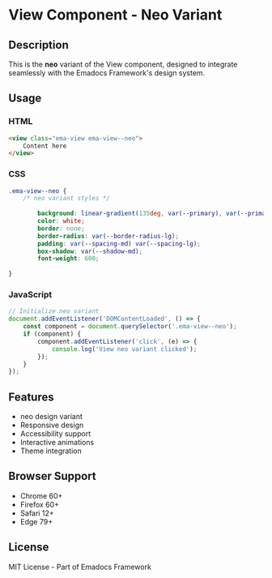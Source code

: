# View Component - Neo Variant

## Description
This is the **neo** variant of the View component, designed to integrate seamlessly with the Emadocs Framework's design system.

## Usage

### HTML
```html
<view class="ema-view ema-view--neo">
    Content here
</view>
```

### CSS
```css
.ema-view--neo {
    /* neo variant styles */
    
        background: linear-gradient(135deg, var(--primary), var(--primary-dark));
        color: white;
        border: none;
        border-radius: var(--border-radius-lg);
        padding: var(--spacing-md) var(--spacing-lg);
        box-shadow: var(--shadow-md);
        font-weight: 600;
    
}
```

### JavaScript
```javascript
// Initialize neo variant
document.addEventListener('DOMContentLoaded', () => {
    const component = document.querySelector('.ema-view--neo');
    if (component) {
        component.addEventListener('click', (e) => {
            console.log('View neo variant clicked');
        });
    }
});
```

## Features
- neo design variant
- Responsive design
- Accessibility support
- Interactive animations
- Theme integration

## Browser Support
- Chrome 60+
- Firefox 60+
- Safari 12+
- Edge 79+

## License
MIT License - Part of Emadocs Framework
